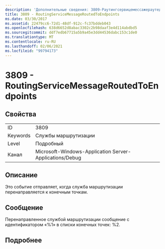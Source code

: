 ```yaml
---
description: 'Дополнительные сведения: 3809-Раутингсервицемессажераутедтоендпоинтс'
title: 3809 - RoutingServiceMessageRoutedToEndpoints
ms.date: 03/30/2017
ms.assetid: 22479cc6-72d1-48df-912c-fc37bddeb043
ms.openlocfilehash: 638d6652d8abac3302c2b98daaf3e4d114abdbd5
ms.sourcegitcommit: ddf7edb67715a5b9a45e3dd44536dabc153c1de0
ms.translationtype: MT
ms.contentlocale: ru-RU
ms.lasthandoff: 02/06/2021
ms.locfileid: "99794173"
---
```

# <a name="3809---routingservicemessageroutedtoendpoints"></a>3809 - RoutingServiceMessageRoutedToEndpoints

## <a name="properties"></a>Свойства  
  
|||  
|-|-|  
|ID|3809|  
|Keywords|Службы маршрутизации|  
|Level|Подробный|  
|Канал|Microsoft-Windows-Application Server-Applications/Debug|  
  
## <a name="description"></a>Описание  

 Это событие отправляет, когда служба маршрутизации перенаправляется к конечным точкам.  
  
## <a name="message"></a>Сообщение  

 Перенаправленное службой маршрутизации сообщение с идентификатором «%1» в списки конечных точек: %2.  
  
## <a name="details"></a>Подробнее
